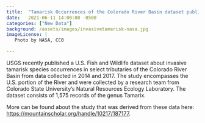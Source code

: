 ```yaml
---
title:  "Tamarisk Occurrences of the Colorado River Basin dataset published" 
date:   2021-06-11 14:00:00 -0500 
categories: ["New Data"] 
background: /assets/images/invasivetamarisk-nasa.jpg
imageLicense: | 
   Photo by NASA, CC0

--- 
```


USGS recently published a U.S. Fish and Wildlife dataset about invasive tamarisk species occurrences in select tributaries of the Colorado River Basin from data collected in 2014 and 2017. The study encompasses the U.S. portion of the River and were collected by a research team from Colorado State University’s Natural Resources Ecology Laboratory. The dataset consists of 1,575 records of the genus Tamarix. 

More can be found about the study that was derived from these data here: https://mountainscholar.org/handle/10217/187177.  